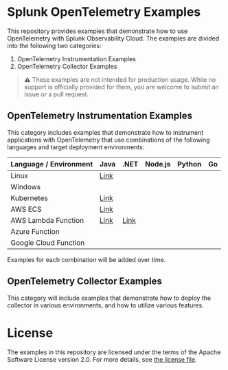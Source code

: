 # Splunk OpenTelemetry Examples

This repository provides examples that demonstrate how to use OpenTelemetry 
with Splunk Observability Cloud. The examples are divided into the following 
two categories: 

1. OpenTelemetry Instrumentation Examples
2. OpenTelemetry Collector Examples 

> :warning: These examples are not intended for production usage. While no support is officially provided for them, you are welcome to submit an issue or a pull request. 

## OpenTelemetry Instrumentation Examples

This category includes examples that demonstrate how to instrument applications 
with OpenTelemetry that use combinations of the following languages and target
deployment environments: 

| Language / Environment | Java                                      | .NET                                      | Node.js                                     | Python | Go  |
|------------------------|-------------------------------------------|-------------------------------------------|---------------------------------------------|--------|-----|
| Linux | [Link](./instrumentation/java/linux)      |                                           |                                             | |     |
| Windows |                                           |                                           |                                             | |     |
| Kubernetes | [Link](./instrumentation/java/k8s)        |                                           |                                             | |     |
| AWS ECS | [Link](./instrumentation/java/aws-ecs)    |                                           |                                             | |     |
| AWS Lambda Function | [Link](./instrumentation/java/aws-lambda) | [Link](./instrumentation/dotnet/aws-lambda)|  | |     |
| Azure Function |                                           |                                           |                                             | |     |
| Google Cloud Function |                                           |                                           |                                             | |     |

Examples for each combination will be added over time. 

## OpenTelemetry Collector Examples

This category will include examples that demonstrate how to deploy the collector 
in various environments, and how to utilize various features. 

# License

The examples in this repository are licensed under the terms of the Apache Software License version 2.0. For more details, see [the license file](./LICENSE).
